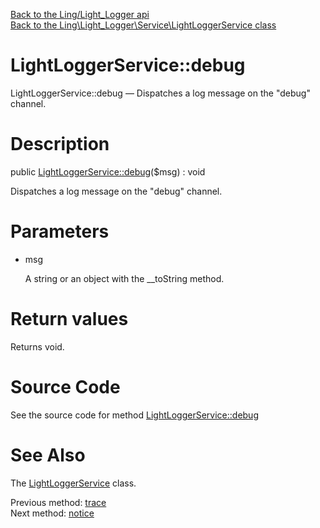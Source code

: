 [Back to the Ling/Light_Logger api](https://github.com/lingtalfi/Light_Logger/blob/master/doc/api/Ling/Light_Logger.md)<br>
[Back to the Ling\Light_Logger\Service\LightLoggerService class](https://github.com/lingtalfi/Light_Logger/blob/master/doc/api/Ling/Light_Logger/Service/LightLoggerService.md)


LightLoggerService::debug
================



LightLoggerService::debug — Dispatches a log message on the "debug" channel.




Description
================


public [LightLoggerService::debug](https://github.com/lingtalfi/Light_Logger/blob/master/doc/api/Ling/Light_Logger/Service/LightLoggerService/debug.md)($msg) : void




Dispatches a log message on the "debug" channel.




Parameters
================


- msg

    A string or an object with the __toString method.


Return values
================

Returns void.








Source Code
===========
See the source code for method [LightLoggerService::debug](https://github.com/lingtalfi/Light_Logger/blob/master/Service/LightLoggerService.php#L252-L255)


See Also
================

The [LightLoggerService](https://github.com/lingtalfi/Light_Logger/blob/master/doc/api/Ling/Light_Logger/Service/LightLoggerService.md) class.

Previous method: [trace](https://github.com/lingtalfi/Light_Logger/blob/master/doc/api/Ling/Light_Logger/Service/LightLoggerService/trace.md)<br>Next method: [notice](https://github.com/lingtalfi/Light_Logger/blob/master/doc/api/Ling/Light_Logger/Service/LightLoggerService/notice.md)<br>


